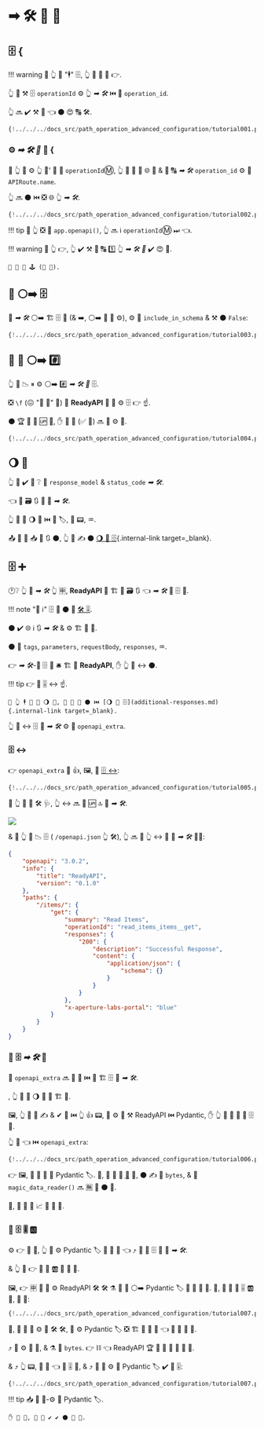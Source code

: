 # ➡ 🛠️ 🏧 📳

## 🗄 {

!!! warning
    🚥 👆 🚫 "🕴" 🗄, 👆 🎲 🚫 💪 👉.

👆 💪 ⚒ 🗄 `operationId` ⚙️ 👆 *➡ 🛠️* ⏮️ 🔢 `operation_id`.

👆 🔜 ✔️ ⚒ 💭 👈 ⚫️ 😍 🔠 🛠️.

```Python hl_lines="6"
{!../../../docs_src/path_operation_advanced_configuration/tutorial001.py!}
```

### ⚙️ *➡ 🛠️ 🔢* 📛 {

🚥 👆 💚 ⚙️ 👆 🔗' 🔢 📛 `operationId`Ⓜ, 👆 💪 🔁 🤭 🌐 👫 &amp; 🔐 🔠 *➡ 🛠️* `operation_id` ⚙️ 👫 `APIRoute.name`.

👆 🔜 ⚫️ ⏮️ ❎ 🌐 👆 *➡ 🛠️*.

```Python hl_lines="2  12-21  24"
{!../../../docs_src/path_operation_advanced_configuration/tutorial002.py!}
```

!!! tip
    🚥 👆 ❎ 🤙 `app.openapi()`, 👆 🔜 ℹ `operationId`Ⓜ ⏭ 👈.

!!! warning
    🚥 👆 👉, 👆 ✔️ ⚒ 💭 🔠 1️⃣ 👆 *➡ 🛠️ 🔢* ✔️ 😍 📛.

    🚥 👫 🎏 🕹 (🐍 📁).

## 🚫 ⚪️➡️ 🗄

🚫 *➡ 🛠️* ⚪️➡️ 🏗 🗄 🔗 (&amp; ➡️, ⚪️➡️ 🏧 🧾 ⚙️), ⚙️ 🔢 `include_in_schema` &amp; ⚒ ⚫️ `False`:

```Python hl_lines="6"
{!../../../docs_src/path_operation_advanced_configuration/tutorial003.py!}
```

## 🏧 📛 ⚪️➡️ #️⃣

👆 💪 📉 ⏸ ⚙️ ⚪️➡️ #️⃣ *➡ 🛠️ 🔢* 🗄.

❎ `\f` (😖 "📨 🍼" 🦹) 🤕 **ReadyAPI** 🔁 🔢 ⚙️ 🗄 👉 ☝.

⚫️ 🏆 🚫 🎦 🆙 🧾, ✋️ 🎏 🧰 (✅ 🐉) 🔜 💪 ⚙️ 🎂.

```Python hl_lines="19-29"
{!../../../docs_src/path_operation_advanced_configuration/tutorial004.py!}
```

## 🌖 📨

👆 🎲 ✔️ 👀 ❔ 📣 `response_model` &amp; `status_code` *➡ 🛠️*.

👈 🔬 🗃 🔃 👑 📨 *➡ 🛠️*.

👆 💪 📣 🌖 📨 ⏮️ 👫 🏷, 👔 📟, ♒️.

📤 🎂 📃 📥 🧾 🔃 ⚫️, 👆 💪 ✍ ⚫️ [🌖 📨 🗄](additional-responses.md){.internal-link target=_blank}.

## 🗄 ➕

🕐❔ 👆 📣 *➡ 🛠️* 👆 🈸, **ReadyAPI** 🔁 🏗 🔗 🗃 🔃 👈 *➡ 🛠️* 🔌 🗄 🔗.

!!! note "📡 ℹ"
    🗄 🔧 ⚫️ 🤙 <a href="https://github.com/OAI/OpenAPI-Specification/blob/main/versions/3.0.3.md#operation-object" class="external-link" target="_blank">🛠️ 🎚</a>.

⚫️ ✔️ 🌐 ℹ 🔃 *➡ 🛠️* &amp; ⚙️ 🏗 🏧 🧾.

⚫️ 🔌 `tags`, `parameters`, `requestBody`, `responses`, ♒️.

👉 *➡ 🛠️*-🎯 🗄 🔗 🛎 🏗 🔁 **ReadyAPI**, ✋️ 👆 💪 ↔ ⚫️.

!!! tip
    👉 🔅 🎚 ↔ ☝.

    🚥 👆 🕴 💪 📣 🌖 📨, 🌅 🏪 🌌 ⚫️ ⏮️ [🌖 📨 🗄](additional-responses.md){.internal-link target=_blank}.

👆 💪 ↔ 🗄 🔗 *➡ 🛠️* ⚙️ 🔢 `openapi_extra`.

### 🗄 ↔

👉 `openapi_extra` 💪 👍, 🖼, 📣 [🗄 ↔](https://github.com/OAI/OpenAPI-Specification/blob/main/versions/3.0.3.md#specificationExtensions):

```Python hl_lines="6"
{!../../../docs_src/path_operation_advanced_configuration/tutorial005.py!}
```

🚥 👆 📂 🏧 🛠️ 🩺, 👆 ↔ 🔜 🎦 🆙 🔝 🎯 *➡ 🛠️*.

<img src="/img/tutorial/path-operation-advanced-configuration/image01.png">

&amp; 🚥 👆 👀 📉 🗄 ( `/openapi.json` 👆 🛠️), 👆 🔜 👀 👆 ↔ 🍕 🎯 *➡ 🛠️* 💁‍♂️:

```JSON hl_lines="22"
{
    "openapi": "3.0.2",
    "info": {
        "title": "ReadyAPI",
        "version": "0.1.0"
    },
    "paths": {
        "/items/": {
            "get": {
                "summary": "Read Items",
                "operationId": "read_items_items__get",
                "responses": {
                    "200": {
                        "description": "Successful Response",
                        "content": {
                            "application/json": {
                                "schema": {}
                            }
                        }
                    }
                },
                "x-aperture-labs-portal": "blue"
            }
        }
    }
}
```

### 🛃 🗄 *➡ 🛠️* 🔗

📖 `openapi_extra` 🔜 🙇 🔗 ⏮️ 🔁 🏗 🗄 🔗 *➡ 🛠️*.

, 👆 💪 🚮 🌖 💽 🔁 🏗 🔗.

🖼, 👆 💪 💭 ✍ &amp; ✔ 📨 ⏮️ 👆 👍 📟, 🍵 ⚙️ 🏧 ⚒ ReadyAPI ⏮️ Pydantic, ✋️ 👆 💪 💚 🔬 📨 🗄 🔗.

👆 💪 👈 ⏮️ `openapi_extra`:

```Python hl_lines="20-37  39-40"
{!../../../docs_src/path_operation_advanced_configuration/tutorial006.py!}
```

👉 🖼, 👥 🚫 📣 🙆 Pydantic 🏷. 👐, 📨 💪 🚫 <abbr title="converted from some plain format, like bytes, into Python objects">🎻</abbr> 🎻, ⚫️ ✍ 🔗 `bytes`, &amp; 🔢 `magic_data_reader()` 🔜 🈚 🎻 ⚫️ 🌌.

👐, 👥 💪 📣 📈 🔗 📨 💪.

### 🛃 🗄 🎚 🆎

⚙️ 👉 🎏 🎱, 👆 💪 ⚙️ Pydantic 🏷 🔬 🎻 🔗 👈 ⤴️ 🔌 🛃 🗄 🔗 📄 *➡ 🛠️*.

&amp; 👆 💪 👉 🚥 💽 🆎 📨 🚫 🎻.

🖼, 👉 🈸 👥 🚫 ⚙️ ReadyAPI 🛠️ 🛠️ ⚗ 🎻 🔗 ⚪️➡️ Pydantic 🏷 🚫 🏧 🔬 🎻. 👐, 👥 📣 📨 🎚 🆎 📁, 🚫 🎻:

```Python hl_lines="17-22  24"
{!../../../docs_src/path_operation_advanced_configuration/tutorial007.py!}
```

👐, 👐 👥 🚫 ⚙️ 🔢 🛠️ 🛠️, 👥 ⚙️ Pydantic 🏷 ❎ 🏗 🎻 🔗 💽 👈 👥 💚 📨 📁.

⤴️ 👥 ⚙️ 📨 🔗, &amp; ⚗ 💪 `bytes`. 👉 ⛓ 👈 ReadyAPI 🏆 🚫 🔄 🎻 📨 🚀 🎻.

&amp; ⤴️ 👆 📟, 👥 🎻 👈 📁 🎚 🔗, &amp; ⤴️ 👥 🔄 ⚙️ 🎏 Pydantic 🏷 ✔ 📁 🎚:

```Python hl_lines="26-33"
{!../../../docs_src/path_operation_advanced_configuration/tutorial007.py!}
```

!!! tip
    📥 👥 🏤-⚙️ 🎏 Pydantic 🏷.

    ✋️ 🎏 🌌, 👥 💪 ✔️ ✔ ⚫️ 🎏 🌌.
